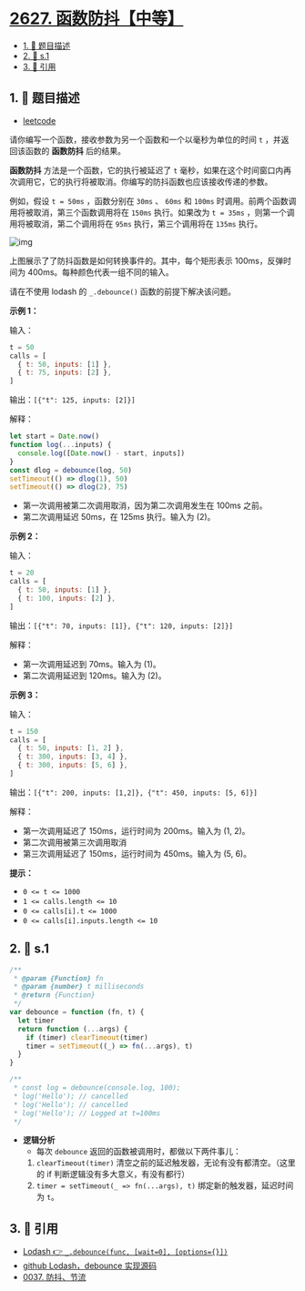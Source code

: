 # [2627. 函数防抖【中等】](https://github.com/tnotesjs/TNotes.leetcode/tree/main/notes/2627.%20%E5%87%BD%E6%95%B0%E9%98%B2%E6%8A%96%E3%80%90%E4%B8%AD%E7%AD%89%E3%80%91)

<!-- region:toc -->

- [1. 📝 题目描述](#1--题目描述)
- [2. 🎯 s.1](#2--s1)
- [3. 🔗 引用](#3--引用)

<!-- endregion:toc -->

## 1. 📝 题目描述

- [leetcode](https://leetcode.cn/problems/debounce/)

请你编写一个函数，接收参数为另一个函数和一个以毫秒为单位的时间 `t` ，并返回该函数的 **函数防抖** 后的结果。

**函数防抖** 方法是一个函数，它的执行被延迟了 `t` 毫秒，如果在这个时间窗口内再次调用它，它的执行将被取消。你编写的防抖函数也应该接收传递的参数。

例如，假设 `t = 50ms` ，函数分别在 `30ms` 、 `60ms` 和 `100ms` 时调用。前两个函数调用将被取消，第三个函数调用将在 `150ms` 执行。如果改为 `t = 35ms` ，则第一个调用将被取消，第二个调用将在 `95ms` 执行，第三个调用将在 `135ms` 执行。

![img](https://cdn.jsdelivr.net/gh/tnotesjs/imgs@main/2024-09-26-21-44-40.png)

上图展示了了防抖函数是如何转换事件的。其中，每个矩形表示 100ms，反弹时间为 400ms。每种颜色代表一组不同的输入。

请在不使用 lodash 的 `_.debounce()` 函数的前提下解决该问题。

**示例 1：**

输入：

```js
t = 50
calls = [
  { t: 50, inputs: [1] },
  { t: 75, inputs: [2] },
]
```

输出：`[{"t": 125, inputs: [2]}]`

解释：

```js
let start = Date.now()
function log(...inputs) {
  console.log([Date.now() - start, inputs])
}
const dlog = debounce(log, 50)
setTimeout(() => dlog(1), 50)
setTimeout(() => dlog(2), 75)
```

- 第一次调用被第二次调用取消，因为第二次调用发生在 100ms 之前。
- 第二次调用延迟 50ms，在 125ms 执行。输入为 (2)。

**示例 2：**

输入：

```js
t = 20
calls = [
  { t: 50, inputs: [1] },
  { t: 100, inputs: [2] },
]
```

输出：`[{"t": 70, inputs: [1]}, {"t": 120, inputs: [2]}]`

解释：

- 第一次调用延迟到 70ms。输入为 (1)。
- 第二次调用延迟到 120ms。输入为 (2)。

**示例 3：**

输入：

```js
t = 150
calls = [
  { t: 50, inputs: [1, 2] },
  { t: 300, inputs: [3, 4] },
  { t: 300, inputs: [5, 6] },
]
```

输出：`[{"t": 200, inputs: [1,2]}, {"t": 450, inputs: [5, 6]}]`

解释：

- 第一次调用延迟了 150ms，运行时间为 200ms。输入为 (1, 2)。
- 第二次调用被第三次调用取消
- 第三次调用延迟了 150ms，运行时间为 450ms。输入为 (5, 6)。

**提示：**

- `0 <= t <= 1000`
- `1 <= calls.length <= 10`
- `0 <= calls[i].t <= 1000`
- `0 <= calls[i].inputs.length <= 10`

## 2. 🎯 s.1

```javascript
/**
 * @param {Function} fn
 * @param {number} t milliseconds
 * @return {Function}
 */
var debounce = function (fn, t) {
  let timer
  return function (...args) {
    if (timer) clearTimeout(timer)
    timer = setTimeout((_) => fn(...args), t)
  }
}

/**
 * const log = debounce(console.log, 100);
 * log('Hello'); // cancelled
 * log('Hello'); // cancelled
 * log('Hello'); // Logged at t=100ms
 */
```

- **逻辑分析**
  - 每次 `debounce` 返回的函数被调用时，都做以下两件事儿：
  1. `clearTimeout(timer)` 清空之前的延迟触发器，无论有没有都清空。（这里的 if 判断逻辑没有多大意义，有没有都行）
  2. `timer = setTimeout(_ => fn(...args), t)` 绑定新的触发器，延迟时间为 `t`。

## 3. 🔗 引用

- [Lodash 👉 `_.debounce(func, [wait=0], [options={}])`][1]
- [github Lodash，debounce 实现源码][2]
- [0037. 防抖、节流][3]

[1]: https://lodash.com/docs/4.17.15#debounce
[2]: https://github.com/lodash/lodash/blob/4.17.15/lodash.js#L10304
[3]: https://github.com/Tdahuyou/javascript
